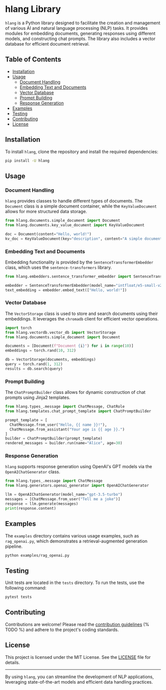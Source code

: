 # hlang Library

`hlang` is a Python library designed to facilitate the creation and management of various AI and natural language processing (NLP) tasks. It provides modules for embedding documents, generating responses using different models, and constructing chat prompts. The library also includes a vector database for efficient document retrieval.

## Table of Contents

- [Installation](#installation)
- [Usage](#usage)
  - [Document Handling](#document-handling)
  - [Embedding Text and Documents](#embedding-text-and-documents)
  - [Vector Database](#vector-database)
  - [Prompt Building](#prompt-building)
  - [Response Generation](#response-generation)
- [Examples](#examples)
- [Testing](#testing)
- [Contributing](#contributing)
- [License](#license)

## Installation

To install `hlang`, clone the repository and install the required dependencies:

```bash
pip install -U hlang
```

## Usage

### Document Handling

`hlang` provides classes to handle different types of documents. The `Document` class is a simple document container, while the `KeyValueDocument` allows for more structured data storage.

```python
from hlang.documents.simple_document import Document
from hlang.documents.key_value_document import KeyValueDocument

doc = Document(content="Hello, world!")
kv_doc = KeyValueDocument(key="description", content="A simple document")
```

### Embedding Text and Documents

Embedding functionality is provided by the `SentenceTransformerEmbedder` class, which uses the `sentence-transformers` library.

```python
from hlang.embedders.sentence_transformer_embedder import SentenceTransformerEmbedder

embedder = SentenceTransformerEmbedder(model_name="intfloat/e5-small-v2")
text_embedding = embedder.embed_text(["Hello, world!"])
```

### Vector Database

The `VectorStorage` class is used to store and search documents using their embeddings. It leverages the `chromadb` client for efficient vector operations.

```python
import torch
from hlang.vectordb.vector_db import VectorStorage
from hlang.documents.simple_document import Document

documents = [Document(f"Document {i}") for i in range(10)]
embeddings = torch.rand(10, 312)

db = VectorStorage(documents, embeddings)
query = torch.rand(1, 312)
results = db.search(query)
```

### Prompt Building

The `ChatPromptBuilder` class allows for dynamic construction of chat prompts using Jinja2 templates.

```python
from hlang.types_.message import ChatMessage, ChatRole
from hlang.templates.chat_prompt_template import ChatPromptBuilder

prompt_template = [
  ChatMessage.from_user("Hello, {{ name }}!"),
  ChatMessage.from_assistant("Your age is {{ age }}.")
]
builder = ChatPromptBuilder(prompt_template)
rendered_messages = builder.run(name="Alice", age=30)
```

### Response Generation

`hlang` supports response generation using OpenAI's GPT models via the `OpenAIChatGenerator` class.

```python
from hlang.types_.message import ChatMessage
from hlang.generators.openai_generator import OpenAIChatGenerator

llm = OpenAIChatGenerator(model_name="gpt-3.5-turbo")
messages = [ChatMessage.from_user("Tell me a joke")]
response = llm.generate(messages)
print(response.content)
```

## Examples

The `examples` directory contains various usage examples, such as `rag_openai.py`, which demonstrates a retrieval-augmented generation pipeline.

```bash
python examples/rag_openai.py
```

## Testing

Unit tests are located in the `tests` directory. To run the tests, use the following command:

```bash
pytest tests
```

## Contributing

Contributions are welcome! Please read the [contribution guidelines](CONTRIBUTING.md) (% TODO %) and adhere to the project's coding standards.

## License

This project is licensed under the MIT License. See the [LICENSE](LICENSE) file for details.

---

By using `hlang`, you can streamline the development of NLP applications, leveraging state-of-the-art models and efficient data handling practices.